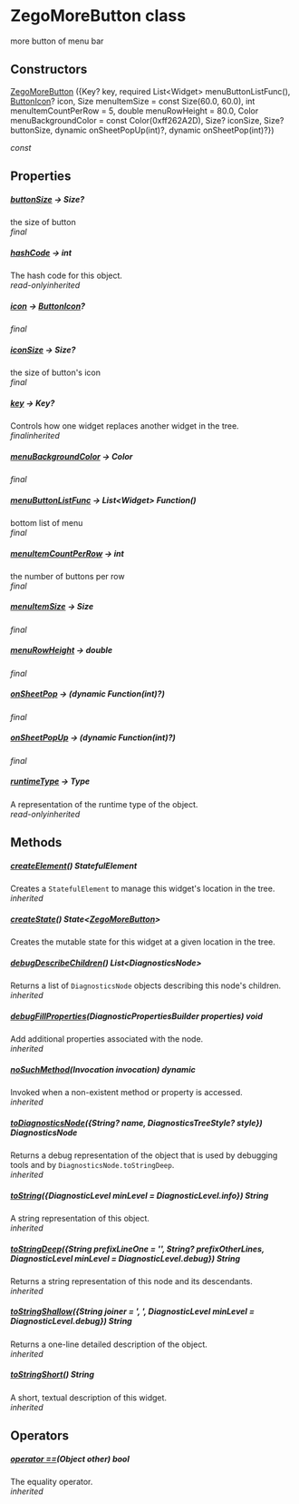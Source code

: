 


# ZegoMoreButton class









<p>more button of menu bar</p>




## Constructors

[ZegoMoreButton](../zego_uikit_prebuilt_live_audio_room/ZegoMoreButton/ZegoMoreButton.md) ({Key? key, required List&lt;Widget> menuButtonListFunc(), [ButtonIcon](../zego_uikit_prebuilt_live_audio_room/ButtonIcon-class.md)? icon, Size menuItemSize = const Size(60.0, 60.0), int menuItemCountPerRow = 5, double menuRowHeight = 80.0, Color menuBackgroundColor = const Color(0xff262A2D), Size? iconSize, Size? buttonSize, dynamic onSheetPopUp(int)?, dynamic onSheetPop(int)?})

  _const_ 


## Properties

##### [buttonSize](../zego_uikit_prebuilt_live_audio_room/ZegoMoreButton/buttonSize.md) &#8594; Size?



the size of button  
_<span class="feature">final</span>_



##### [hashCode](../zego_uikit_prebuilt_live_audio_room/ZegoMoreButton/hashCode.md) &#8594; int



The hash code for this object.  
_<span class="feature">read-only</span><span class="feature">inherited</span>_



##### [icon](../zego_uikit_prebuilt_live_audio_room/ZegoMoreButton/icon.md) &#8594; [ButtonIcon](../zego_uikit_prebuilt_live_audio_room/ButtonIcon-class.md)?



  
_<span class="feature">final</span>_



##### [iconSize](../zego_uikit_prebuilt_live_audio_room/ZegoMoreButton/iconSize.md) &#8594; Size?



the size of button's icon  
_<span class="feature">final</span>_



##### [key](../zego_uikit_prebuilt_live_audio_room/ZegoMoreButton/key.md) &#8594; Key?



Controls how one widget replaces another widget in the tree.  
_<span class="feature">final</span><span class="feature">inherited</span>_



##### [menuBackgroundColor](../zego_uikit_prebuilt_live_audio_room/ZegoMoreButton/menuBackgroundColor.md) &#8594; Color



  
_<span class="feature">final</span>_



##### [menuButtonListFunc](../zego_uikit_prebuilt_live_audio_room/ZegoMoreButton/menuButtonListFunc.md) &#8594; List&lt;Widget> Function()



bottom list of menu  
_<span class="feature">final</span>_



##### [menuItemCountPerRow](../zego_uikit_prebuilt_live_audio_room/ZegoMoreButton/menuItemCountPerRow.md) &#8594; int



the number of buttons per row  
_<span class="feature">final</span>_



##### [menuItemSize](../zego_uikit_prebuilt_live_audio_room/ZegoMoreButton/menuItemSize.md) &#8594; Size



  
_<span class="feature">final</span>_



##### [menuRowHeight](../zego_uikit_prebuilt_live_audio_room/ZegoMoreButton/menuRowHeight.md) &#8594; double



  
_<span class="feature">final</span>_



##### [onSheetPop](../zego_uikit_prebuilt_live_audio_room/ZegoMoreButton/onSheetPop.md) &#8594; (dynamic Function(int)?)



  
_<span class="feature">final</span>_



##### [onSheetPopUp](../zego_uikit_prebuilt_live_audio_room/ZegoMoreButton/onSheetPopUp.md) &#8594; (dynamic Function(int)?)



  
_<span class="feature">final</span>_



##### [runtimeType](../zego_uikit_prebuilt_live_audio_room/ZegoMoreButton/runtimeType.md) &#8594; Type



A representation of the runtime type of the object.  
_<span class="feature">read-only</span><span class="feature">inherited</span>_





## Methods

##### [createElement](../zego_uikit_prebuilt_live_audio_room/ZegoMoreButton/createElement.md)() StatefulElement



Creates a <code>StatefulElement</code> to manage this widget's location in the tree.  
_<span class="feature">inherited</span>_



##### [createState](../zego_uikit_prebuilt_live_audio_room/ZegoMoreButton/createState.md)() State&lt;[ZegoMoreButton](../zego_uikit_prebuilt_live_audio_room/ZegoMoreButton-class.md)>



Creates the mutable state for this widget at a given location in the tree.  




##### [debugDescribeChildren](../zego_uikit_prebuilt_live_audio_room/ZegoMoreButton/debugDescribeChildren.md)() List&lt;DiagnosticsNode>



Returns a list of <code>DiagnosticsNode</code> objects describing this node's
children.  
_<span class="feature">inherited</span>_



##### [debugFillProperties](../zego_uikit_prebuilt_live_audio_room/ZegoMoreButton/debugFillProperties.md)(DiagnosticPropertiesBuilder properties) void



Add additional properties associated with the node.  
_<span class="feature">inherited</span>_



##### [noSuchMethod](../zego_uikit_prebuilt_live_audio_room/ZegoMoreButton/noSuchMethod.md)(Invocation invocation) dynamic



Invoked when a non-existent method or property is accessed.  
_<span class="feature">inherited</span>_



##### [toDiagnosticsNode](../zego_uikit_prebuilt_live_audio_room/ZegoMoreButton/toDiagnosticsNode.md)({String? name, DiagnosticsTreeStyle? style}) DiagnosticsNode



Returns a debug representation of the object that is used by debugging
tools and by <code>DiagnosticsNode.toStringDeep</code>.  
_<span class="feature">inherited</span>_



##### [toString](../zego_uikit_prebuilt_live_audio_room/ZegoMoreButton/toString.md)({DiagnosticLevel minLevel = DiagnosticLevel.info}) String



A string representation of this object.  
_<span class="feature">inherited</span>_



##### [toStringDeep](../zego_uikit_prebuilt_live_audio_room/ZegoMoreButton/toStringDeep.md)({String prefixLineOne = '', String? prefixOtherLines, DiagnosticLevel minLevel = DiagnosticLevel.debug}) String



Returns a string representation of this node and its descendants.  
_<span class="feature">inherited</span>_



##### [toStringShallow](../zego_uikit_prebuilt_live_audio_room/ZegoMoreButton/toStringShallow.md)({String joiner = ', ', DiagnosticLevel minLevel = DiagnosticLevel.debug}) String



Returns a one-line detailed description of the object.  
_<span class="feature">inherited</span>_



##### [toStringShort](../zego_uikit_prebuilt_live_audio_room/ZegoMoreButton/toStringShort.md)() String



A short, textual description of this widget.  
_<span class="feature">inherited</span>_





## Operators

##### [operator ==](../zego_uikit_prebuilt_live_audio_room/ZegoMoreButton/operator_equals.md)(Object other) bool



The equality operator.  
_<span class="feature">inherited</span>_















